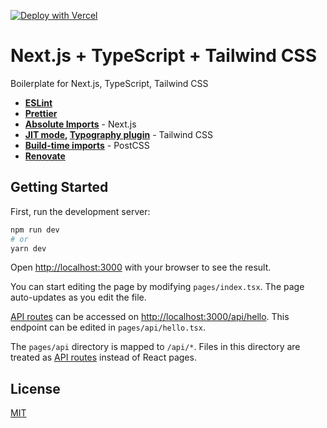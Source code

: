 [![Deploy with Vercel](https://vercel.com/button)](https://vercel.com/new/git/external?repository-url=https%3A%2F%2Fgithub.com%2Fcuongdphan%2Fnextjs-typescript-tailwindcss-boilerplate)

# Next.js + TypeScript + Tailwind CSS

Boilerplate for Next.js, TypeScript, Tailwind CSS

- **[ESLint][eslint]**
- **[Prettier][prettier]**
- **[Absolute Imports][absimp]** - Next.js
- **[JIT mode][jitmode], [Typography plugin][typoplug]** - Tailwind CSS
- **[Build-time imports][btimp]** - PostCSS
- **[Renovate][renovate]**

## Getting Started

First, run the development server:

```bash
npm run dev
# or
yarn dev
```

Open [http://localhost:3000](http://localhost:3000) with your browser to see the result.

You can start editing the page by modifying `pages/index.tsx`. The page auto-updates as you edit the file.

[API routes](https://nextjs.org/docs/api-routes/introduction) can be accessed on [http://localhost:3000/api/hello](http://localhost:3000/api/hello). This endpoint can be edited in `pages/api/hello.tsx`.

The `pages/api` directory is mapped to `/api/*`. Files in this directory are treated as [API routes](https://nextjs.org/docs/api-routes/introduction) instead of React pages.

## License

[MIT](LICENSE)

[eslint]: https://eslint.org/docs/user-guide/getting-started
[prettier]: https://prettier.io/docs/en/index.html
[absimp]: https://nextjs.org/docs/advanced-features/module-path-aliases
[jitmode]: https://tailwindcss.com/docs/just-in-time-mode
[typoplug]: https://tailwindcss.com/docs/plugins#typography
[btimp]: https://tailwindcss.com/docs/using-with-preprocessors#build-time-imports
[renovate]: https://docs.renovatebot.com/
